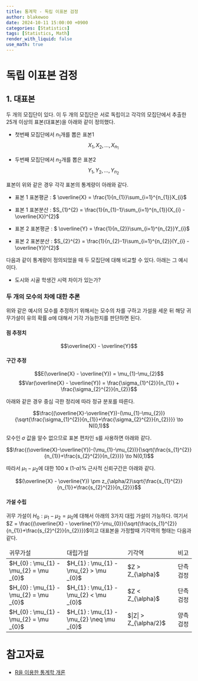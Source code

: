```yaml
---
title: 통계학 - 독립 이표본 검정
author: blakewoo
date: 2024-10-11 15:00:00 +0900
categories: [Statistics]
tags: [Statistics, Math]
render_with_liquid: false
use_math: true
---
```


# 독립 이표본 검정

## 1. 대표본
두 개의 모집단이 있다. 이 두 개의 모집단은 서로 독립이고 각각의 모집단에서 추출한 25개 이상의 표본(대표본)을 아래와 같이
정의했다.

- 첫번째 모집단에서 $n_{1}$개를 뽑은 표본1 
  $$X_{1},X_{2},...,X_{n_{1}}$$

- 두번째 모집단에서 $n_{2}$개를 뽑은 표본2 
  $$Y_{1},Y_{2},...,Y_{n_{2}}$$

표본이 위와 같은 경우 각각 표본의 통계량이 아래와 같다.

- 표본 1 표본평균 : $ \overline{X} = \frac{1}{n_{1}}\sum_{i=1}^{n_{1}}X_{i}$
- 표본 1 표본분산 : $S_{1}^{2} = \frac{1}{n_{1}-1}\sum_{i=1}^{n_{1}}(X_{i} - \overline{X})^{2}$

- 표본 2 표본평균 : $ \overline{Y} = \frac{1}{n_{2}}\sum_{i=1}^{n_{2}}Y_{i}$
- 표본 2 표본분산 : $S_{2}^{2} = \frac{1}{n_{2}-1}\sum_{i=1}^{n_{2}}(Y_{i} - \overline{Y})^{2}$

다음과 같이 통계량이 정의되었을 때 두 모집단에 대해 비교할 수 있다.
아래는 그 예시이다.

- 도시와 시골 학생간 시력 차이가 있는가?

### 두 개의 모수의 차에 대한 추론
위와 같은 예시의 모수를 추정하기 위해서는 모수의 차를 구하고 가설을 세운 뒤
해당 귀무가설이 유의 확률 $\alpha$에 대해서 기각 가능한지를 판단하면 된다.

#### 점 추정치
$$\overline{X} - \overline{Y}$$

#### 구간 추정
$$E(\overline{X} - \overline{Y}) = \mu_{1}-\mu_{2}$$
$$Var(\overline{X} - \overline{Y}) = \frac{\sigma_{1}^{2}}{n_{1}} + \frac{\sigma_{2}^{2}}{n_{2}}$$

아래와 같은 경우 중심 극한 정리에 따라 정규 분포를 따른다.

$$\frac{(\overline{X}-\overline{Y})-(\mu_{1}-\mu_{2})}{\sqrt{\frac{\sigma_{1}^{2}}{n_{1}}+\frac{\sigma_{2}^{2}}{n_{2}}}} \to N(0,1)$$

모수인 $\sigma$ 값을 알수 없으므로 표본 편차인 s를 사용하면 아래와 같다.

$$\frac{(\overline{X}-\overline{Y})-(\mu_{1}-\mu_{2})}{\sqrt{\frac{s_{1}^{2}}{n_{1}}+\frac{s_{2}^{2}}{n_{2}}}} \to N(0,1)$$

따라서 $\mu_{1}-\mu_{2}$에 대한 100 x (1-$\alpha$)% 근사적 신뢰구간은 아래와 같다.

$$(\overline{X} - \overline{Y}) \pm z_{\alpha/2}\sqrt{\frac{s_{1}^{2}}{n_{1}}+\frac{s_{2}^{2}}{n_{2}}}$$


#### 가설 수립
귀무 가설이 $H_{0} : \mu_{1} - \mu_{2} = \mu_{0}$에 대해서 아래의 3가지 대립 가설이 가능하다.
여기서 $Z = \frac{(\overline{X} - \overline{Y})-\mu_{0}}{\sqrt{\frac{s_{1}^{2}}{n_{1}}+\frac{s_{2}^{2}}{n_{2}}}}$이고 대표본을 가정할때 기각역의 형태는 다음과 같다.

<table>
<thead>
<tr>
<td>귀무가설</td><td>대립가설</td><td>기각역</td><td>비고</td>
</tr>
</thead>
<tbody>
<tr>
<td>$H_{0} : \mu_{1} - \mu_{2} = \mu _{0}$</td><td>$H_{1} : \mu_{1} - \mu_{2} > \mu _{0}$</td><td>$Z > Z_{\alpha}$</td><td>단측검정</td>
</tr>
<tr>
<td>$H_{0} : \mu_{1} - \mu_{2} = \mu _{0}$</td><td>$H_{1} : \mu_{1} - \mu_{2} < \mu _{0}$</td><td>$Z < Z_{\alpha}$</td><td>단측검정</td>
</tr>
<tr>
<td>$H_{0} : \mu_{1} - \mu_{2} = \mu _{0}$</td><td>$H_{1} : \mu_{1} - \mu_{2} \neq \mu _{0}$</td><td>$|Z| > Z_{\alpha/2}$</td><td>양측검정</td>
</tr>
</tbody>
</table>



# 참고자료
- [R을 이용한 통계학 개론](https://www.kmooc.kr/view/course/detail/5086?tm=20240914182522)

